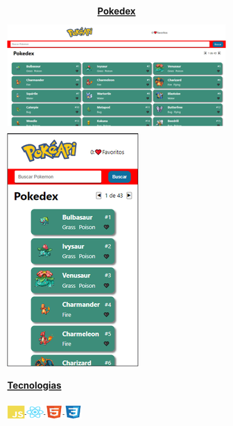 ## <div align="center"> <a href="https://pokedex-b1842.web.app/"> Pokedex</div>

![wepPC](https://github.com/Muglly/Pokedex-react/blob/master/src/componets/img/pokedex%20pc.PNG)

![mobile](https://github.com/Muglly/Pokedex-react/blob/master/src/componets/img/pokedex%20mobile.PNG)  


## Tecnologias

<div style="display: inline_block"><br>
  <img align="center" alt="Rafa-Js" height="30" width="40" src="https://raw.githubusercontent.com/devicons/devicon/master/icons/javascript/javascript-plain.svg">
  <img align="center" alt="Rafa-React" height="30" width="40" src="https://raw.githubusercontent.com/devicons/devicon/master/icons/react/react-original.svg">
  <img align="center" alt="Rafa-HTML" height="30" width="40" src="https://raw.githubusercontent.com/devicons/devicon/master/icons/html5/html5-original.svg">
  <img align="center" alt="Rafa-CSS" height="30" width="40" src="https://raw.githubusercontent.com/devicons/devicon/master/icons/css3/css3-original.svg">
</div>  
